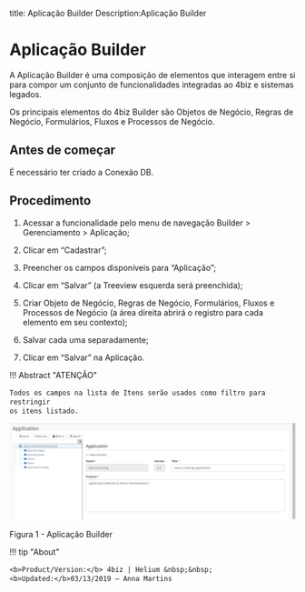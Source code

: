 title: Aplicação Builder
Description:Aplicação Builder
# Aplicação Builder



A Aplicação Builder é uma composição de elementos que interagem entre si para
compor um conjunto de funcionalidades integradas ao 4biz e sistemas legados.

Os principais elementos do 4biz Builder são Objetos de Negócio, Regras de
Negócio, Formulários, Fluxos e Processos de Negócio.

Antes de começar
--------------

É necessário ter criado a Conexão DB.

Procedimento
-----------

1.  Acessar a funcionalidade pelo menu de navegação Builder \> Gerenciamento \> Aplicação;

2.  Clicar em “Cadastrar”;

3.  Preencher os campos disponíveis para “Aplicação”;

4.  Clicar em “Salvar” (a Treeview esquerda será preenchida);

5.  Criar Objeto de Negócio, Regras de Negócio, Formulários, Fluxos e Processos
    de Negócio (a área direita abrirá o registro para cada elemento em seu
    contexto);

6.  Salvar cada uma separadamente;

7.  Clicar em “Salvar” na Aplicação.


!!! Abstract "ATENÇÃO"

    Todos os campos na lista de Itens serão usados como filtro para restringir
    os itens listado.
    
   
![APP Builder](images/Builder-4.png)

Figura 1 - Aplicação Builder

!!! tip "About"

    <b>Product/Version:</b> 4biz | Helium &nbsp;&nbsp;
    <b>Updated:</b>03/13/2019 – Anna Martins

